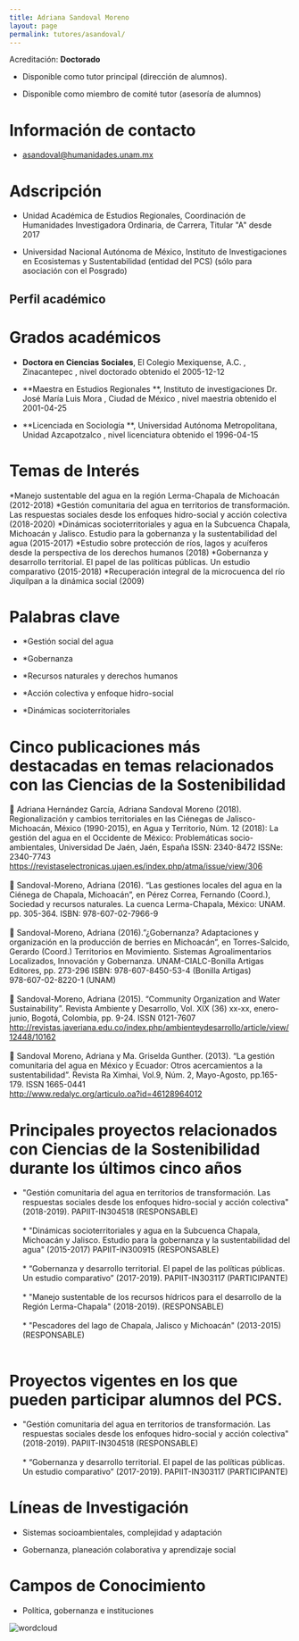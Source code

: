 ```yaml
---
title: Adriana Sandoval Moreno
layout: page
permalink: tutores/asandoval/
---
```


Acreditación: **Doctorado**


 - Disponible como tutor principal (dirección de alumnos).


 - Disponible como miembro de comité tutor (asesoría de alumnos)





# Información de contacto

 - <asandoval@humanidades.unam.mx>





# Adscripción


 - Unidad Académica de Estudios Regionales, Coordinación de Humanidades      Investigadora Ordinaria, de Carrera, Titular &quot;A&quot;  desde 2017
 

 - Universidad Nacional Autónoma de México, Instituto de Investigaciones en Ecosistemas y Sustentabilidad (entidad del PCS) (sólo para asociación con el Posgrado)  





## Perfil académico


# Grados académicos


 - **Doctora en Ciencias Sociales**, El Colegio Mexiquense, A.C. , Zinacantepec , nivel doctorado obtenido el 2005-12-12

 - **Maestra en Estudios Regionales **, Instituto de investigaciones Dr. José María Luis Mora , Ciudad de México , nivel maestria obtenido el 2001-04-25

 - **Licenciada en Sociología **, Universidad Autónoma Metropolitana, Unidad Azcapotzalco , nivel licenciatura obtenido el 1996-04-15




# Temas de Interés

*Manejo sustentable del agua en la región Lerma-Chapala de Michoacán (2012-2018)
*Gestión comunitaria del agua en territorios de transformación. Las respuestas sociales desde los enfoques hidro-social y acción colectiva (2018-2020)
*Dinámicas socioterritoriales y agua en la Subcuenca Chapala, Michoacán y Jalisco. Estudio para la gobernanza y la sustentabilidad del agua (2015-2017)
*Estudio sobre protección de ríos, lagos y acuíferos desde la perspectiva de los derechos humanos (2018)
*Gobernanza y desarrollo territorial. El papel de las políticas públicas. Un estudio comparativo (2015-2018)
*Recuperación integral de la microcuenca del río Jiquilpan a la dinámica social (2009)



# Palabras clave


 - *Gestión social del agua

 - *Gobernanza

 - *Recursos naturales y derechos humanos 

 - *Acción colectiva y enfoque hidro-social

 - *Dinámicas socioterritoriales




# Cinco publicaciones más destacadas en temas relacionados con las Ciencias de la Sostenibilidad

	Adriana Hernández García, Adriana Sandoval Moreno (2018). Regionalización y cambios territoriales en las Ciénegas de Jalisco-Michoacán, México (1990-2015), en Agua y Territorio, Núm. 12 (2018): La gestión del agua en el Occidente de México: Problemáticas socio-ambientales, Universidad De Jaén, Jaén, España        ISSN: 2340-8472       ISSNe: 2340-7743<br />https://revistaselectronicas.ujaen.es/index.php/atma/issue/view/306<br /><br />	Sandoval-Moreno, Adriana (2016). “Las gestiones locales del agua en la Ciénega de Chapala, Michoacán”, en Pérez Correa, Fernando (Coord.), Sociedad y recursos naturales. La cuenca Lerma-Chapala, México: UNAM. pp. 305-364. ISBN: 978-607-02-7966-9 <br /><br />	Sandoval-Moreno, Adriana (2016).”¿Gobernanza? Adaptaciones y organización en la producción de berries en Michoacán”, en Torres-Salcido, Gerardo (Coord.) Territorios en Movimiento. Sistemas Agroalimentarios Localizados, Innovación y Gobernanza. UNAM-CIALC-Bonilla Artigas Editores, pp. 273-296 ISBN: 978-607-8450-53-4 (Bonilla Artigas)<br />978-607-02-8220-1 (UNAM)<br /><br />	Sandoval-Moreno, Adriana (2015). “Community Organization and Water Sustainability”. Revista Ambiente y Desarrollo, Vol. XIX (36) xx-xx, enero-junio, Bogotá, Colombia, pp. 9-24. ISSN 0121-7607  http://revistas.javeriana.edu.co/index.php/ambienteydesarrollo/article/view/12448/10162 <br /><br />	Sandoval Moreno, Adriana y Ma. Griselda Gunther. (2013). “La gestión comunitaria del agua en México y Ecuador: Otros acercamientos a la sustentabilidad”. Revista Ra Ximhai, Vol.9, Núm. 2, Mayo-Agosto, pp.165-179. 	ISSN 1665-0441<br />	http://www.redalyc.org/articulo.oa?id=46128964012




# Principales proyectos relacionados con Ciencias de la Sostenibilidad durante los últimos cinco años

* &quot;Gestión comunitaria del agua en territorios de transformación. Las respuestas sociales desde los enfoques hidro-social y acción colectiva&quot; (2018-2019). PAPIIT-IN304518  (RESPONSABLE)<br /><br />* &quot;Dinámicas socioterritoriales y agua en la Subcuenca Chapala, Michoacán y Jalisco. Estudio para la gobernanza y la sustentabilidad del agua&quot; (2015-2017) PAPIIT-IN300915  (RESPONSABLE)<br /><br />* “Gobernanza y desarrollo territorial. El papel de las políticas públicas. Un estudio comparativo” (2017-2019). PAPIIT-IN303117 (PARTICIPANTE)<br /><br />* &quot;Manejo sustentable de los recursos hídricos para el desarrollo de la Región Lerma-Chapala&quot; (2018-2019).  (RESPONSABLE)<br /><br />* &quot;Pescadores del lago de Chapala, Jalisco y Michoacán&quot; (2013-2015)  (RESPONSABLE)<br /><br />




# Proyectos vigentes en los que pueden participar alumnos del PCS.

* &quot;Gestión comunitaria del agua en territorios de transformación. Las respuestas sociales desde los enfoques hidro-social y acción colectiva&quot; (2018-2019). PAPIIT-IN304518  (RESPONSABLE)<br /><br />* “Gobernanza y desarrollo territorial. El papel de las políticas públicas. Un estudio comparativo” (2017-2019). PAPIIT-IN303117 (PARTICIPANTE)




# Líneas de Investigación


 - Sistemas socioambientales, complejidad y adaptación

 - Gobernanza, planeación colaborativa y aprendizaje social





# Campos de Conocimiento

 - Política, gobernanza e instituciones



![wordcloud](https://sostenibilidad.posgrado.unam.mx/media/perfil-academico/7/wordcloud.png)
